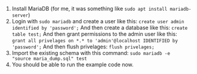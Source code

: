 1. Install MariaDB (for me, it was something like `sudo apt install mariadb-server`)
3. Login with `sudo mariadb` and create a user like this:
`create user admin identified by 'password';`
And then create a database like this:
`create table test;`
And then grant permissions to the admin user like this:
`grant all privelages on *.* to 'admin'@localhost IDENTIFIED by 'password';`
And then flush privelages:
`flush privelages;`
3. Import the existing schema with this command:
`sudo mariadb -e "source maria_dump.sql" test`
4. You should be able to run the example code now.
